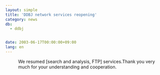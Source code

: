 ```yaml
---
layout: simple
title: 'DDBJ network services reopening'
category: news
db:
  - ddbj


date: 2003-06-17T00:00:00+09:00
lang: en
---
```


<dd>We resumed [search and analysis, FTP] services.Thank you very much for your understanding and cooperation.</dd>
